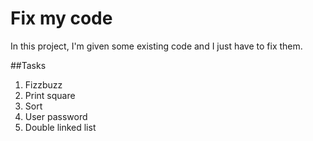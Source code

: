 # Fix my code

In this project, I'm given some existing code and I just have to fix them.

##Tasks
1. Fizzbuzz
2. Print square
3. Sort
4. User password
5. Double linked list
